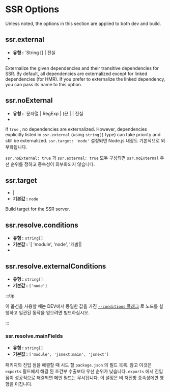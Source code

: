 # SSR Options

Unless noted, the options in this section are applied to both dev and build.

## ssr.external

- **유형 :** `String [] | 진실
-

Externalize the given dependencies and their transitive dependencies for SSR. By default, all dependencies are externalized except for linked dependencies (for HMR). If you prefer to externalize the linked dependency, you can pass its name to this option.

## ssr.noExternal

- **유형 :** `문자열 | RegExp | (끈 | | 진실
-

If `true` , no dependencies are externalized. However, dependencies explicitly listed in `ssr.external` (using `string[]` type) can take priority and still be externalized. `ssr.target: 'node'` 설정되면 Node.js 내장도 기본적으로 외부화됩니다.

`ssr.noExternal: true` 과 `ssr.external: true` 모두 구성되면 `ssr.noExternal` 우선 순위를 정하고 종속성이 외부화되지 않습니다.

## ssr.target

- |
- **기본값 :** `node`

Build target for the SSR server.

## ssr.resolve.conditions

- **유형 :** `string[]`
- **기본값 :** `[ 'module', 'node', '개발||
-

## ssr.resolve.externalConditions

- **유형 :** `string[]`
- **기본값 :** `['node']`

:::tip

이 옵션을 사용할 때는 DEV에서 동일한 값을 가진 [`--conditions` 플래그](https://nodejs.org/docs/latest/api/cli.html#-c-condition---conditionscondition) 로 노드를 실행하고 일관된 동작을 얻으려면 빌드하십시오.

:::

### ssr.resolve.mainFields

- **유형 :** `string[]`
- **기본값 :** `['module', 'jsnext:main', 'jsnext']`

패키지의 진입 점을 해결할 때 시도 할 `package.json` 의 필드 목록. 참고 이것은 `exports` 필드에서 해결 된 조건부 수출보다 우선 순위가 낮습니다. `exports` 에서 진입 점이 성공적으로 해결되면 메인 필드는 무시됩니다. 이 설정은 비 저전방 종속성에만 영향을 미칩니다.
